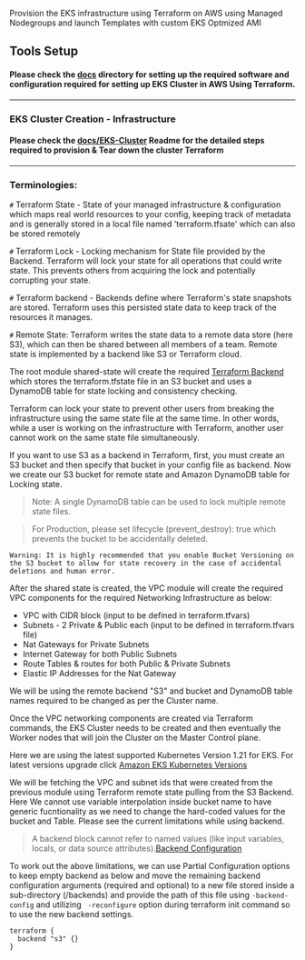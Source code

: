 
Provision the EKS infrastructure using Terraform on AWS using Managed Nodegroups and launch Templates with custom EKS Optmized AMI

## Tools Setup

#### Please check the [docs](https://github.com/Dealermade/aws-terraform-eks-cluster/blob/main/docs/Tools-setup.md) directory for setting up the required software and configuration required for setting up EKS Cluster in AWS Using Terraform.

---

### EKS Cluster Creation - Infrastructure 

#### Please check the [docs/EKS-Cluster](https://github.com/Dealermade/aws-terraform-eks-cluster/blob/main/docs/EKS-Cluster.md) Readme for the detailed steps required to provision & Tear down the cluster Terraform

---
### Terminologies: 

`#` Terraform State - State of your managed infrastructure & configuration which maps real world resources to your config, keeping track of metadata and is generally stored in a local file named 'terraform.tfsate' which can also be stored remotely   

`#` Terraform Lock - Locking mechanism for State file provided by the Backend. Terraform will lock your state for all operations that could write state. This prevents others from acquiring the lock and potentially corrupting your state.


`#` Terraform backend - Backends define where Terraform's state snapshots are stored. Terraform uses this persisted state data to keep track of the resources it manages.

`#` Remote State: Terraform writes the state data to a remote data store (here S3), which can then be shared between all members of a team. Remote state is implemented by a backend like S3 or Terraform cloud.

The root module shared-state will create the required [Terraform Backend](https://www.terraform.io/docs/backends/index.html) which stores the terraform.tfstate file in an S3 bucket and uses a DynamoDB table for state locking and consistency checking. 

Terraform can lock your state to prevent other users from breaking the infrastructure using the same state file at the same time. In other words, while a user is working on the infrastructure with Terraform, another user cannot work on the same state file simultaneously.

If you want to use S3 as a backend in Terraform, first, you must create an S3 bucket and then specify that bucket in your config file as backend. Now we create our S3 bucket for remote state and Amazon DynamoDB table for Locking state. 

>Note: A single DynamoDB table can be used to lock multiple remote state files. 

>For Production, please set lifecycle (prevent_destroy): true which prevents the bucket to be accidentally deleted.


```Warning: It is highly recommended that you enable Bucket Versioning on the S3 bucket to allow for state recovery in the case of accidental deletions and human error.```

After the shared state is created, the VPC module will create the required VPC components for the required Networking Infrastructure as below:

- VPC with CIDR block (input to be defined in terraform.tfvars)
- Subnets - 2 Private & Public each (input to be defined in terraform.tfvars file)
- Nat Gateways for Private Subnets
- Internet Gateway for both Public Subnets
- Route Tables & routes for both Public & Private Subnets
- Elastic IP Addresses for the Nat Gateway

We will be using the remote backend "S3" and bucket and DynamoDB table names required to be changed as per the Cluster name.

Once the VPC networking components are created via Terraform commands, the EKS Cluster needs to be created and then eventually the Worker nodes that will join the Cluster on the Master Control plane.

Here we are using the latest supported Kubernetes Version 1.21 for EKS.
For latest versions upgrade click [Amazon EKS Kubernetes Versions](https://docs.aws.amazon.com/eks/latest/userguide/kubernetes-versions.html)

We will be fetching the VPC and subnet ids that were created from the previous module using Terraform remote state pulling from the S3 Backend.
Here We cannot use variable interpolation inside bucket name to have generic fucntionality as we need to change the hard-coded values for the bucket and Table. Please see the current limitations while using backend. 

> A backend block cannot refer to named values (like input variables, locals, or data source attributes).[Backend Configuration](https://www.terraform.io/language/settings/backends/configuration)

To work out the above limitations, we can use Partial Configuration options to keep empty backend as below and move the remaining backend configuration arguments (required and optional) to a new file stored inside a sub-directory (/backends) and provide the path of this file using ``-backend-config`` and utilizing `` -reconfigure`` option during terraform init command so  to use the new backend settings.  

```
terraform {
  backend "s3" {}
}
```



